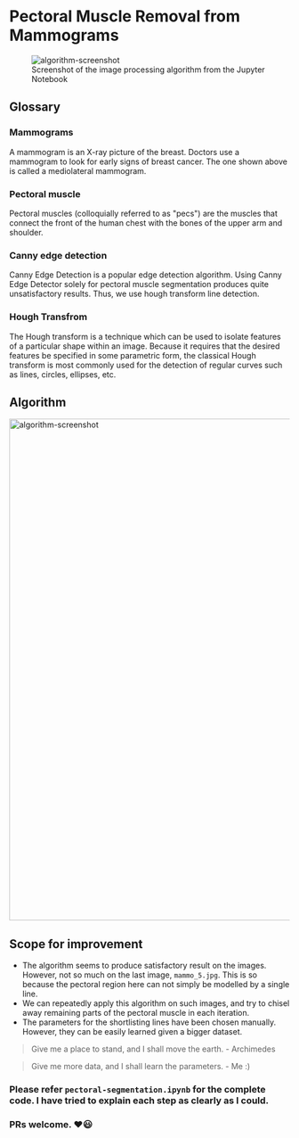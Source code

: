# Pectoral Muscle Removal from Mammograms
<figure>
  <img src="https://github.com/gsunit/Pectoral-Muscle-Removal-From-Mammograms/blob/master/assets/processing-screenshot.png" alt="algorithm-screenshot"/>
  <figcaption>Screenshot of the image processing algorithm from the Jupyter Notebook</figcaption>
</figure>

## Glossary
### Mammograms
A mammogram is an X-ray picture of the breast. Doctors use a mammogram to look for early signs of breast cancer. The one shown above is called a mediolateral mammogram.

### Pectoral muscle
Pectoral muscles (colloquially referred to as "pecs") are the muscles that connect the front of the human chest with the bones of the upper arm and shoulder. 

### Canny edge detection
Canny Edge Detection is a popular edge detection algorithm. Using Canny Edge Detector solely for pectoral muscle segmentation produces quite unsatisfactory results. Thus, we use hough transform line detection.

### Hough Transfrom
The Hough transform is a technique which can be used to isolate features of a particular shape within an image. Because it requires that the desired features be specified in some parametric form, the classical Hough transform is most commonly used for the detection of regular curves such as lines, circles, ellipses, etc.

## Algorithm
<img src="https://github.com/gsunit/Pectoral-Muscle-Removal-From-Mammograms/blob/master/assets/algorithm-flowchart.png" alt="algorithm-screenshot" height="900"/>

## Scope for improvement
- The algorithm seems to produce satisfactory result on the images. However, not so much on the last image, `mammo_5.jpg`. This is so because the pectoral region here can not simply be modelled by a single line.
- We can repeatedly apply this algorithm on such images, and try to chisel away remaining parts of the pectoral muscle in each iteration.
- The parameters for the shortlisting lines have been chosen manually. However, they can be easily learned given a bigger dataset.

> Give me a place to stand, and I shall move the earth. - Archimedes

> Give me more data, and I shall learn the parameters. - Me :)


### Please refer `pectoral-segmentation.ipynb` for the complete code. I have tried to explain each step as clearly as I could.

### PRs welcome. ❤️😃
